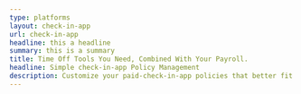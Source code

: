 ```yaml
---
type: platforms
layout: check-in-app
url: check-in-app
headline: this a headline
summary: this is a summary
title: Time Off Tools You Need, Combined With Your Payroll.
headline: Simple check-in-app Policy Management 
description: Customize your paid-check-in-app policies that better fit your remote team. Either choose from the pre-packaged time off policies or create your own instantly.
---
```

